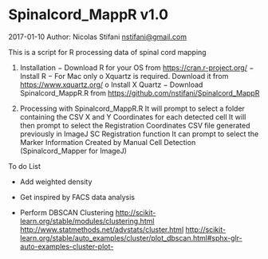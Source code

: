 # Spinalcord_MappR v1.0
2017-01-10
Author: Nicolas Stifani nstifani@gmail.com

This is a script for R processing data of spinal cord mapping

1.	Installation
−	Download R for your OS from https://cran.r-project.org/
−	Install R
−	For Mac only
o	Xquartz is required. Download it from  https://www.xquartz.org/
o	Install X Quartz
−	Download Spinalcord_MappR.R from https://github.com/nstifani/Spinalcord_MappR

2.	Processing with Spinalcord_MappR.R
It will prompt to select a folder containing the CSV X and Y Coordinates for each detected cell
It will then prompt to select the Registration Coordinates CSV file generated previously in ImageJ SC Registration function
It can prompt to select the Marker Information Created by Manual Cell Detection (Spinalcord_Mapper for ImageJ)



To do List
- Add weighted density

- Get inspired by FACS data analysis

- Perform DBSCAN Clustering
http://scikit-learn.org/stable/modules/clustering.html
http://www.statmethods.net/advstats/cluster.html
http://scikit-learn.org/stable/auto_examples/cluster/plot_dbscan.html#sphx-glr-auto-examples-cluster-plot-
